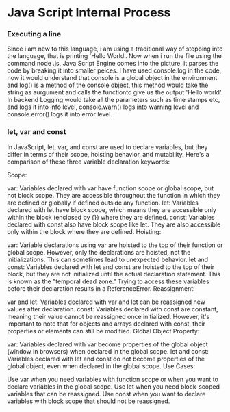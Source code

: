 # Java Script Internal Process

### Executing a line

Since i am new to this language, i am using a traditional way of stepping into the language, that is printing 'Hello World'. Now when i run the file using the command node <FileName>.js, Java Script Engine comes into the picture, it parses the code by breaking it into smaller peices. I have used console.log in the code, now it would understand that console is a global object in the environment and log() is a method of the console object, this method would take the string as aurgument and calls the functionto give us the output 'Hello world'. In backend Logging would take all the parameters such as time stamps etc, and logs it into info level, console.warn() logs into warning level and console.error() logs it into error level.

### let, var and const

In JavaScript, let, var, and const are used to declare variables, but they differ in terms of their scope, hoisting behavior, and mutability. Here's a comparison of these three variable declaration keywords:

Scope:

var: Variables declared with var have function scope or global scope, but not block scope. They are accessible throughout the function in which they are defined or globally if defined outside any function.
let: Variables declared with let have block scope, which means they are accessible only within the block (enclosed by {}) where they are defined.
const: Variables declared with const also have block scope like let. They are also accessible only within the block where they are defined.
Hoisting:

var: Variable declarations using var are hoisted to the top of their function or global scope. However, only the declarations are hoisted, not the initializations. This can sometimes lead to unexpected behavior.
let and const: Variables declared with let and const are hoisted to the top of their block, but they are not initialized until the actual declaration statement. This is known as the "temporal dead zone." Trying to access these variables before their declaration results in a ReferenceError.
Reassignment:

var and let: Variables declared with var and let can be reassigned new values after declaration.
const: Variables declared with const are constant, meaning their value cannot be reassigned once initialized. However, it's important to note that for objects and arrays declared with const, their properties or elements can still be modified.
Global Object Property:

var: Variables declared with var become properties of the global object (window in browsers) when declared in the global scope.
let and const: Variables declared with let and const do not become properties of the global object, even when declared in the global scope.
Use Cases:

Use var when you need variables with function scope or when you want to declare variables in the global scope.
Use let when you need block-scoped variables that can be reassigned.
Use const when you want to declare variables with block scope that should not be reassigned.

